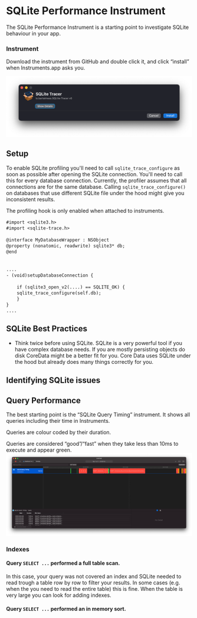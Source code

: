 # SQLite Performance Instrument

The SQLite Performance Instrument is a starting point to investigate SQLite behaviour in your app.

### Instrument
Download the instrument from GitHub and double click it, and click “install” when Instruments.app asks you.

![Install in Instruments dialog][image-1]

## Setup

To enable SQLite profiling you'll need to call `sqlite_trace_configure` as soon as possible after opening the SQLite connection. You'll need to call this for every database connection.
Currently, the profiler assumes that all connections are for the same database. Calling `sqlite_trace_configure()` on databases that use different SQLite file under the hood might give you inconsistent results.

The profiling hook is only enabled when attached to instruments.

	#import <sqlite3.h>
	#import <sqlite-trace.h>
	
	@interface MyDatabaseWrapper : NSObject
	@property (nonatomic, readwrite) sqlite3* db;
	@end
	
	
	....
	- (void)setupDatabaseConnection {
	    
	    if (sqlite3_open_v2(....) == SQLITE_OK) { 
	    sqlite_trace_configure(self.db);
	    }
	}
	....
	

## SQLite Best Practices

- Think twice before using SQLite. SQLite is a very powerful tool if you have complex database needs. If you are mostly persisting objects do disk CoreData might be a better fit for you. Core Data uses SQLite under the hood but already does many things correctly for you.

## Identifying SQLite issues

## Query Performance

The best starting point is the “SQLite Query Timing” instrument. It shows all queries including their time in Instruments.

Queries are colour coded by their duration.

Queries are considered “good”/“fast” when they take less than 10ms to execute and appear green.
![Example of the query performance instrument][image-2]


### Indexes

#### Query `SELECT ...` performed a full table scan.

In this case, your query was not covered an index and SQLite needed to read trough a table row by row to filter your results. In some cases (e.g. when the you need to read the entire table) this is fine. When the table is very large you can look for adding indexes.

#### Query `SELECT ...` performed an in memory sort.

[image-1]:	docs/install-in-instruments.png
[image-2]:	docs/query-performance.png
